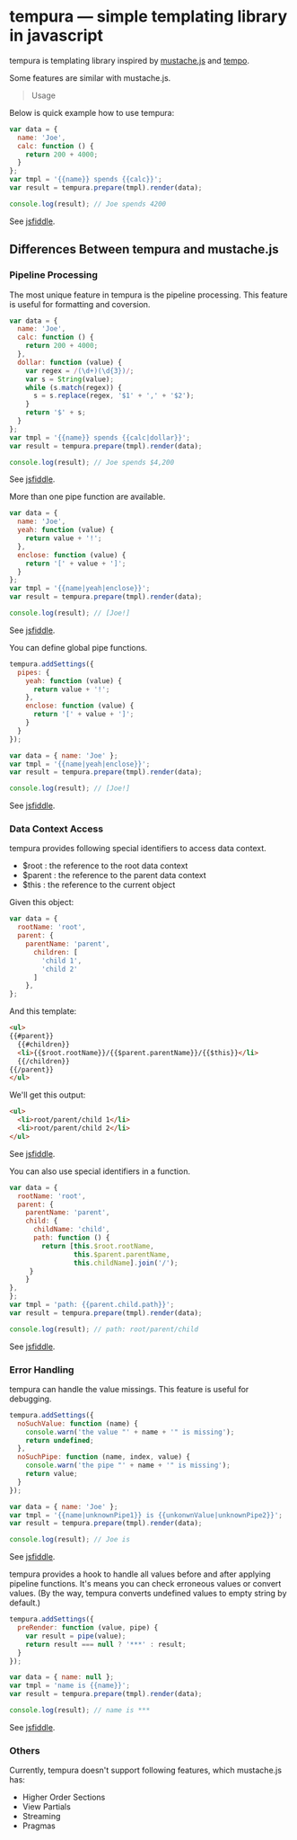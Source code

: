 tempura — simple templating library in javascript
=================================================

tempura is templating library inspired by [mustache.js](http://github.com/janl/mustache.js) and 
[tempo](https://github.com/twigkit/tempo).

Some features are similar with mustache.js.

> Usage

Below is quick example how to use tempura:

```js
var data = {
  name: 'Joe',
  calc: function () {
    return 200 + 4000;
  }
};
var tmpl = '{{name}} spends {{calc}}';
var result = tempura.prepare(tmpl).render(data);

console.log(result); // Joe spends 4200
```

See [jsfiddle](http://jsfiddle.net/nakamura_to/MbEJw/).

Differences Between tempura and mustache.js
-------------------------------------------

### Pipeline Processing

The most unique feature in tempura is the pipeline processing. 
This feature is useful for formatting and coversion.

```js
var data = {
  name: 'Joe',
  calc: function () {
    return 200 + 4000;
  },
  dollar: function (value) {
    var regex = /(\d+)(\d{3})/;
    var s = String(value);
    while (s.match(regex)) {
      s = s.replace(regex, '$1' + ',' + '$2');
    }
    return '$' + s;
  }
};
var tmpl = '{{name}} spends {{calc|dollar}}';
var result = tempura.prepare(tmpl).render(data);

console.log(result); // Joe spends $4,200
```

See [jsfiddle](http://jsfiddle.net/nakamura_to/SSxmz/).

More than one pipe function are available.

```js
var data = {
  name: 'Joe',
  yeah: function (value) {
    return value + '!';
  },
  enclose: function (value) {
    return '[' + value + ']';
  }
};
var tmpl = '{{name|yeah|enclose}}';
var result = tempura.prepare(tmpl).render(data);

console.log(result); // [Joe!]
```

See [jsfiddle](http://jsfiddle.net/nakamura_to/6XHqU/).

You can define global pipe functions.

```js
tempura.addSettings({
  pipes: {
    yeah: function (value) {
      return value + '!';
    },
    enclose: function (value) {
      return '[' + value + ']';
    }
  }
});

var data = { name: 'Joe' };
var tmpl = '{{name|yeah|enclose}}';
var result = tempura.prepare(tmpl).render(data);

console.log(result); // [Joe!]
```

See [jsfiddle](http://jsfiddle.net/nakamura_to/JFJkD/).

### Data Context Access

tempura provides following special identifiers to access data context. 

* $root : the reference to the root data context
* $parent : the reference to the parent data context
* $this : the reference to the current object

Given this object:

```js
var data = {
  rootName: 'root',
  parent: {
    parentName: 'parent',
      children: [
        'child 1',
        'child 2'
      ]
    },
};
```

And this template:

```html
<ul>
{{#parent}} 
  {{#children}}
  <li>{{$root.rootName}}/{{$parent.parentName}}/{{$this}}</li>
  {{/children}}
{{/parent}}
</ul>
```

We'll get this output:

```html
<ul>
  <li>root/parent/child 1</li>
  <li>root/parent/child 2</li>
</ul>
```

See [jsfiddle](http://jsfiddle.net/nakamura_to/hvQk8/).

You can also use special identifiers in a function.

```js
var data = {
  rootName: 'root',
  parent: {
    parentName: 'parent',
    child: {
      childName: 'child',
      path: function () {
        return [this.$root.rootName,
                this.$parent.parentName,
                this.childName].join('/');
     }
    }
},
};
var tmpl = 'path: {{parent.child.path}}';
var result = tempura.prepare(tmpl).render(data);

console.log(result); // path: root/parent/child
```

See [jsfiddle](http://jsfiddle.net/nakamura_to/TNNey/).

### Error Handling

tempura can handle the value missings.
This feature is useful for debugging.

```js
tempura.addSettings({
  noSuchValue: function (name) {
    console.warn('the value "' + name + '" is missing');
    return undefined;
  },
  noSuchPipe: function (name, index, value) {
    console.warn('the pipe "' + name + '" is missing');
    return value;
  }
});

var data = { name: 'Joe' };
var tmpl = '{{name|unknownPipe1}} is {{unkonwnValue|unknownPipe2}}';
var result = tempura.prepare(tmpl).render(data);

console.log(result); // Joe is
```

See [jsfiddle](http://jsfiddle.net/nakamura_to/FWLrj/).

tempura provides a hook to handle all values before and after applying pipeline functions.
It's means you can check erroneous values or convert values.
(By the way, tempura converts undefined values to empty string by default.)

```js
tempura.addSettings({
  preRender: function (value, pipe) {
    var result = pipe(value);
    return result === null ? '***' : result;
  }
});

var data = { name: null };
var tmpl = 'name is {{name}}';
var result = tempura.prepare(tmpl).render(data);

console.log(result); // name is ***
```

See [jsfiddle](http://jsfiddle.net/nakamura_to/FWLrj/).

### Others

Currently, tempura doesn't support following features, which mustache.js has:

* Higher Order Sections
* View Partials
* Streaming
* Pragmas
